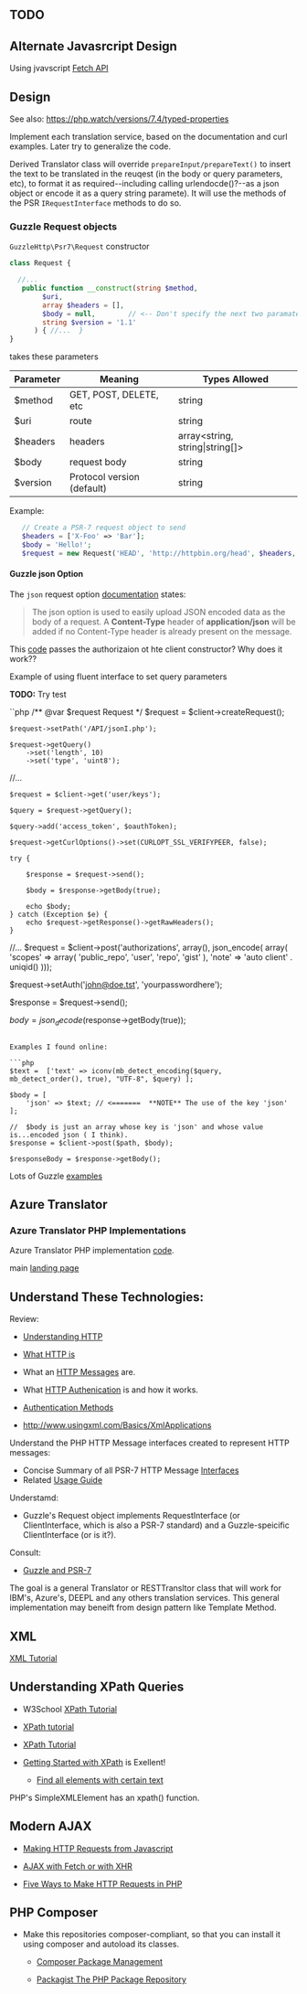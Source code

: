 <section>

# TODO

## Alternate Javasrcript Design

Using jvavscript [Fetch API](https://developer.mozilla.org/en-US/docs/Web/API/Fetch_API)

## Design

See also: https://php.watch/versions/7.4/typed-properties

Implement each translation service, based on the documentation and curl examples. Later try to generalize the code.

Derived Translator class will override `prepareInput/prepareText()` to insert the text to be translated in the reuqest (in the body or query parameters, etc), to format
it as required--including calling urlendocde()?--as a json object or encode it as a query string paramete).  It will use the methods of the PSR `IRequestInterface` methods
to do so. 


### Guzzle Request objects

`GuzzleHttp\Psr7\Request` constructor 

```php
class Request {

  //...
   public function __construct(string $method,           
        $uri,                     
        array $headers = [],      
        $body = null,        // <-- Don't specify the next two paramaters if only query parameters are used.     
        string $version = '1.1'   
      ) { //...  }
}
```
takes these parameters

| Parameter  | Meaning                              |Types Allowed
|------------|--------------------------------------|--------------------------------------------|
| $method    | GET, POST, DELETE, etc               | string                                     |
| $uri       | route                                | string|UriInterface                        |
| $headers   | headers                              | array<string, string\|string[]>            |
| $body      | request body                         | string|resource|StreamInterface|null       |
| $version   | Protocol version (default)           | string                                     | 

Example:

```php
   // Create a PSR-7 request object to send
   $headers = ['X-Foo' => 'Bar'];
   $body = 'Hello!';
   $request = new Request('HEAD', 'http://httpbin.org/head', $headers, $body);
```	
#### Guzzle json Option

The `json` request option [documentation](https://docs.guzzlephp.org/en/stable/request-options.html#json) states:

> The json option is used to easily upload JSON encoded data as the body of a request. A **Content-Type** header of **application/json** will be added if no Content-Type header is
already present on the message.

This [code](https://dev.to/dallington256/using-guzzle-http-in-laravel-to-send-http-requests-4po6) passes the authorizaion ot hte client constructor? Why does it work??

Example of using fluent interface to set query parameters

**TODO:** Try test

``php
  /** @var $request Request */
    $request = $client->createRequest();

    $request->setPath('/API/jsonI.php');

    $request->getQuery()
        ->set('length', 10)
        ->set('type', 'uint8');

  //...

    $request = $client->get('user/keys');

    $query = $request->getQuery();

    $query->add('access_token', $oauthToken);

    $request->getCurlOptions()->set(CURLOPT_SSL_VERIFYPEER, false);

    try {

        $response = $request->send();

        $body = $response->getBody(true);

        echo $body;
    } catch (Exception $e) {
        echo $request->getResponse()->getRawHeaders();
    }

   //...
  $request = $client->post('authorizations', array(), 
            json_encode(
                    array(
                            'scopes' => array(
                                    'public_repo',
                                    'user',
                                    'repo',
                                    'gist'
                            ),
                            'note' => 'auto client' . uniqid()
                    )));

  $request->setAuth('john@doe.tst', 'yourpasswordhere');

  $response = $request->send();

  $body = json_decode($response->getBody(true));

```

Examples I found online:

```php
$text =  ['text' => iconv(mb_detect_encoding($query, mb_detect_order(), true), "UTF-8", $query) ];

$body = [
    'json' => $text; // <=======  **NOTE** The use of the key 'json'
];

//  $body is just an array whose key is 'json' and whose value is...encoded json ( I think).
$response = $client->post($path, $body);

$responseBody = $response->getBody();
```

Lots of Guzzle [examples](https://hotexamples.com/examples/-/Guzzle%255CHttp%255CClient/get/php-guzzle%255chttp%255cclient-get-method-examples.html)

## Azure Translator

### Azure Translator PHP Implementations

Azure Translator PHP implementation [code](https://github.com/MicrosoftTranslator/Text-Translation-API-V3-PHP/blob/master/Translate.php).

main [landing page](https://docs.microsoft.com/en-us/azure/cognitive-services/translator/)

## Understand These Technologies:

Review:

- [Understanding HTTP](https://developer.mozilla.org/en-US/docs/Web/HTTP)
- [What HTTP is](https://www.w3schools.com/whatis/whatis_http.asp)
- What an [HTTP Messages](https://developer.mozilla.org/en-US/docs/Web/HTTP/Messages) are.
- What [HTTP Authenication](https://developer.mozilla.org/en-US/docs/Web/HTTP/Authentication) is and how it works.
- [Authentication Methods](https://blog.restcase.com/4-most-used-rest-api-authentication-methods/)

- http://www.usingxml.com/Basics/XmlApplications


Understand the PHP HTTP Message interfaces created to represent HTTP messages:

- Concise Summary of all PSR-7 HTTP Message [Interfaces](https://github.com/php-fig/http-message/blob/master/docs/PSR7-Interfaces.md)
- Related [Usage Guide](https://github.com/php-fig/http-message/blob/master/docs/PSR7-Usage.md)

Understamd:

- Guzzle's Request object implements RequestInterface (or ClientInterface, which is also a PSR-7 standard) and a Guzzle-speicific ClientInterface (or is it?).

Consult:

-  [Guzzle and PSR-7](https://docs.guzzlephp.org/en/stable/psr7.html)

The goal is a general Translator or RESTTransltor class that will work for IBM's, Azure's, DEEPL and any others translation services. This general implementation may
beneift from design pattern like Template Method.

## XML

[XML Tutorial](https://www.w3schools.com/xml/)

## Understanding XPath Queries

- W3School [XPath Tutorial](https://www.w3schools.com/xml/xpath_nodes.asp)   	
- [XPath tutorial](https://www.softwaretestinghelp.com/xml-path-language-xpath-tutorial/)
- [XPath Tutorial](https://www.educba.com/xml-features/?source=leftnav)
- [Getting Started with XPath](https://riptutorial.com/xpath) is Exellent!

  - [Find all elements with certain text](https://riptutorial.com/xpath/example/6209/find-all-elements-with-certain-text)

PHP's SimpleXMLElement has an xpath() function.

## Modern AJAX

- [Making HTTP Requests from Javascript](https://drstearns.github.io/tutorials/ajax/)

- [AJAX with Fetch or with XHR](https://code.tutsplus.com/en/articles/create-a-javascript-ajax-post-request-with-and-without-jquery--cms-39195)

- [Five Ways to Make HTTP Requests in PHP](https://www.twilio.com/blog/5-ways-to-make-http-requests-in-php)

## PHP Composer

- Make this repositories composer-compliant, so that you can install it using composer and autoload its classes. 

  - [Composer Package Management](https://whoisryosuke.com/blog/2018/how-to-create-a-php-package-for-composer/)
 
  - [Packagist The PHP Package Repository](https://packagist.org/)

</section>
